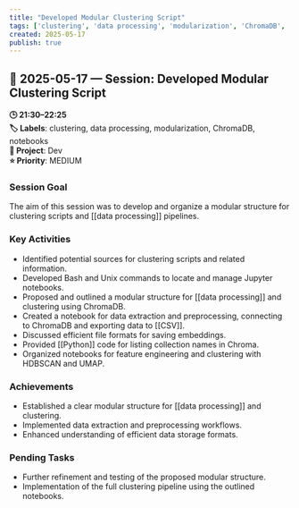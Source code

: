 ```yaml
---
title: "Developed Modular Clustering Script"
tags: ['clustering', 'data processing', 'modularization', 'ChromaDB', 'notebooks']
created: 2025-05-17
publish: true
---
```


## 📅 2025-05-17 — Session: Developed Modular Clustering Script

**🕒 21:30–22:25**  
**🏷️ Labels**: clustering, data processing, modularization, ChromaDB, notebooks  
**📂 Project**: Dev  
**⭐ Priority**: MEDIUM  


### Session Goal
The aim of this session was to develop and organize a modular structure for clustering scripts and [[data processing]] pipelines.

### Key Activities
- Identified potential sources for clustering scripts and related information.
- Developed Bash and Unix commands to locate and manage Jupyter notebooks.
- Proposed and outlined a modular structure for [[data processing]] and clustering using ChromaDB.
- Created a notebook for data extraction and preprocessing, connecting to ChromaDB and exporting data to [[CSV]].
- Discussed efficient file formats for saving embeddings.
- Provided [[Python]] code for listing collection names in Chroma.
- Organized notebooks for feature engineering and clustering with HDBSCAN and UMAP.

### Achievements
- Established a clear modular structure for [[data processing]] and clustering.
- Implemented data extraction and preprocessing workflows.
- Enhanced understanding of efficient data storage formats.

### Pending Tasks
- Further refinement and testing of the proposed modular structure.
- Implementation of the full clustering pipeline using the outlined notebooks.
